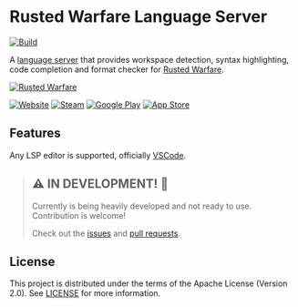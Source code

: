 # Rusted Warfare Language Server

[![Build](https://github.com/yvvki/RWLS/actions/workflows/build.yml/badge.svg)](https://github.com/yvvki/RWLS/actions/workflows/build.yml)

A [language server](https://microsoft.github.io/language-server-protocol/) that provides workspace detection, syntax
highlighting, code completion and format checker
for [Rusted Warfare](https://corrodinggames.com/rusted_warfare).

[![Rusted Warfare](https://corrodinggames.com/images/rw-title.png)](https://corrodinggames.com/rusted_warfare)

[![Website](https://img.shields.io/badge/Website-000)](https://corrodinggames.com/rusted_warfare)
[![Steam](https://img.shields.io/badge/Steam-000?logo=steam)](https://store.steampowered.com/app/647960/Rusted_Warfare__RTS/)
[![Google Play](https://img.shields.io/badge/Google%20Play-000?logo=googleplay)](https://play.google.com/store/apps/details?id=com.corrodinggames.rts&utm_source=global_co&utm_medium=prtnr&utm_content=Mar2515&utm_campaign=PartBadge&pcampaignid=MKT-Other-global-all-co-prtnr-py-PartBadge-Mar2515-1)
[![App Store](https://img.shields.io/badge/App%20Store-000?logo=apple)](https://apps.apple.com/au/app/rusted-warfare-rts/id1514329124)

## Features

Any LSP editor is supported, officially [VSCode](https://github.com/yvvki/rusted-warfare-vscode).

> ## ⚠️ IN DEVELOPMENT! 🚧
> Currently is being heavily developed and not ready to use. Contribution is welcome!
> 
> Check out the [issues](https://github.com/yvvki/RWLS/issues) and
> [pull requests](https://github.com/yvvki/RWLS/pulls).

## License

This project is distributed under the terms of the Apache License (Version 2.0).
See [LICENSE](LICENSE) for more information.

